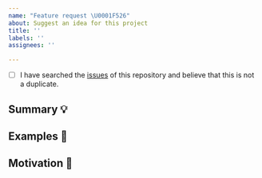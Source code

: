 ```yaml
---
name: "Feature request \U0001F526"
about: Suggest an idea for this project
title: ''
labels: ''
assignees: ''

---
```

<!-- Provide a general summary of the feature in the Title above -->

<!-- Many thanks to Material-UI (https://github.com/mui-org/material-ui) that we got this template -->
<!--
  Thank you very much for contributing to the Aurelia by creating an issue! ❤️
  To avoid duplicate issues we ask you to check off the following list.
-->

<!-- Checked checkbox should look like this: [x] -->

- [ ] I have searched the [issues](https://github.com/Jellyfish-Insights/aurelia/issues) of this repository and believe that this is not a duplicate.

## Summary 💡

<!-- Describe how it should work. -->

## Examples 🌈

<!--
  Provide a examples of implementations, or screenshots of the expected behavior.
-->

## Motivation 🔦

<!--
  What are you trying to accomplish? How has the lack of this feature affected you?
  Providing context helps us come up with a solution that is most useful in the real world.
-->
